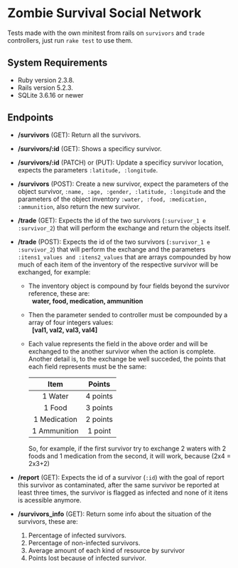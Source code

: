 # Zombie Survival Social Network

Tests made with the own minitest from rails on `survivors` and `trade` controllers, just run `rake test` to use them.

## System Requirements
- Ruby version 2.3.8.
- Rails version 5.2.3.
- SQLite 3.6.16 or newer 

## Endpoints

* **/survivors** (GET): Return all the survivors.

* **/survivors/:id** (GET): Shows a specificy survivor.

* **/survivors/:id** (PATCH) or (PUT): Update a specificy survivor location, expects the parameters `:latitude, :longitude`.

* **/survivors** (POST): Create a new survivor, expect the parameters of the object survivor, `:name, :age, :gender, :latitude, :longitude` and the parameters of the object inventory `:water, :food, :medication, :ammunition`, also return the new survivor.

* **/trade** (GET): Expects the id of the two survivors (`:survivor_1 e :survivor_2`) that will perform the exchange and return the objects itself.

* **/trade** (POST): Expects the id of the two survivors (`:survivor_1 e :survivor_2`) that will perform the exchange and the parameters `:itens1_values and :itens2_values` that are arrays compounded by how much of each item of the inventory of the respective survivor will be exchanged, for example:
  - The inventory object is compound by four fields beyond the survivor reference, these are:  
      &nbsp;&nbsp;**water, food, medication, ammunition**  
  - Then the parameter sended to controller must be compounded by a array of four integers values:  
      &nbsp;&nbsp;**[val1, val2, val3, val4]**  
  - Each value represents the field in the above order and will be exchanged to the another survivor when the action is complete.  
    Another detail is, to the exchange be well succeded, the points that each field represents must be the same:  

    | Item         | Points   |
    |:------------:|:--------:|
    | 1 Water      | 4 points |
    | 1 Food       | 3 points |
    | 1 Medication | 2 points |
    | 1 Ammunition | 1 point  |  

    So, for example, if the first survivor try to exchange 2 waters with 2 foods and 1 medication from the second, it will work, because (2x4 = 2x3+2)

* **/report** (GET): Expects the id of a survivor (`:id`) with the goal of report this survivor as contaminated, after the same survivor be reported at least three times, the survivor is flagged as infected and none of it itens is acessible anymore.

* **/survivors_info** (GET): Return some info about the situation of the survivors, these are:
    1. Percentage of infected survivors.
    2. Percentage of non-infected survivors.
    3. Average amount of each kind of resource by survivor
    4. Points lost because of infected survivor.


